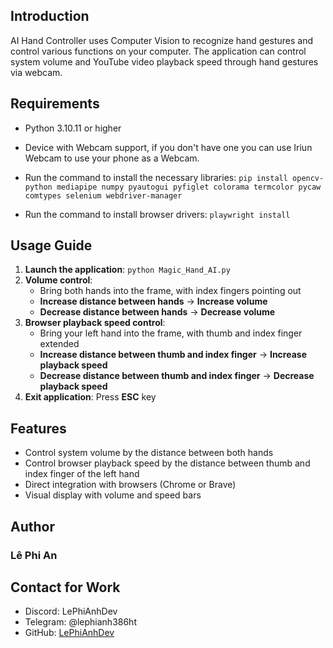 ## Introduction
AI Hand Controller uses Computer Vision to recognize hand gestures and control various functions on your computer. The application can control system volume and YouTube video playback speed through hand gestures via webcam.

## Requirements
- Python 3.10.11 or higher
- Device with Webcam support, if you don't have one you can use Iriun Webcam to use your phone as a Webcam.
- Run the command to install the necessary libraries: ```pip install opencv-python mediapipe numpy pyautogui pyfiglet colorama termcolor pycaw comtypes selenium webdriver-manager```

- Run the command to install browser drivers: ```playwright install```

## Usage Guide
1. **Launch the application**: ```python Magic_Hand_AI.py```
2. **Volume control**:
   - Bring both hands into the frame, with index fingers pointing out
   - **Increase distance between hands** → **Increase volume**
   - **Decrease distance between hands** → **Decrease volume**
3. **Browser playback speed control**:
   - Bring your left hand into the frame, with thumb and index finger extended
   - **Increase distance between thumb and index finger** → **Increase playback speed**
   - **Decrease distance between thumb and index finger** → **Decrease playback speed**
4. **Exit application**: Press **ESC** key

## Features
- Control system volume by the distance between both hands
- Control browser playback speed by the distance between thumb and index finger of the left hand
- Direct integration with browsers (Chrome or Brave)
- Visual display with volume and speed bars

## Author
### Lê Phi An

## Contact for Work
- Discord: LePhiAnhDev  
- Telegram: @lephianh386ht  
- GitHub: [LePhiAnhDev](https://github.com/LePhiAnhDev)
